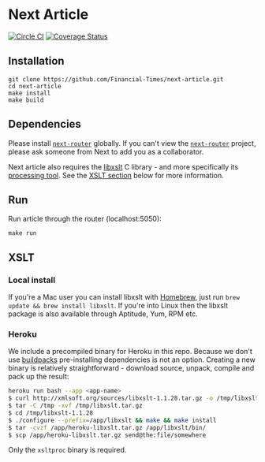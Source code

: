 # Next Article

[![Circle CI](https://circleci.com/gh/Financial-Times/next-article/tree/master.svg?style=svg)](https://circleci.com/gh/Financial-Times/next-article) [![Coverage Status](https://coveralls.io/repos/github/Financial-Times/next-article/badge.svg?branch=master)](https://coveralls.io/github/Financial-Times/next-article?branch=master)

## Installation

```
git clone https://github.com/Financial-Times/next-article.git
cd next-article
make install
make build
```

## Dependencies

Please install [`next-router`](https://github.com/Financial-Times/next-router) globally. If you can't view the [`next-router`](https://github.com/Financial-Times/next-router) project, please ask someone from Next to add you as a collaborator.

Next article also requires the [libxslt](http://xmlsoft.org/libxslt/) C library - and more specifically its [processing tool](http://xmlsoft.org/XSLT/xsltproc2.html). See the [XSLT section](#xslt) below for more information.

## Run

Run article through the router (localhost:5050):

```
make run
```

## XSLT

### Local install

If you're a Mac user you can install libxslt with [Homebrew](http://brew.sh/), just run `brew update && brew install libxslt`. If you're into Linux then the libxslt package is also available through Aptitude, Yum, RPM etc.

### Heroku

We include a precompiled binary for Heroku in this repo. Because we don't use [buildpacks](https://devcenter.heroku.com/articles/buildpacks) pre-installing dependencies is not an option. Creating a new binary is relatively straightforward - download source, unpack, compile and pack up the result:

```sh
heroku run bash --app <app-name>
$ curl http://xmlsoft.org/sources/libxslt-1.1.28.tar.gz -o /tmp/libxslt.tar.gz
$ tar -C /tmp -xvf /tmp/libxslt.tar.gz
$ cd /tmp/libxslt-1.1.28
$ ./configure --prefix=/app/libxslt && make && make install
$ tar -cvzf /app/heroku-libxslt.tar.gz /app/libxslt/bin/
$ scp /app/heroku-libxslt.tar.gz send@the:file/somewhere
```

Only the `xsltproc` binary is required.
